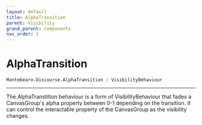 ```yaml
---
layout: default
title: AlphaTransition
parent: Visibility
grand_parent: Components
nav_order: 1
---
```


# AlphaTransition


```
Montebearo.Discourse.AlphaTransition : VisibilityBehaviour
```

---


The AlphaTranstition behaviour is a form of VisibilityBehaviour that fades a CanvasGroup's alpha property between 0-1 depending on the transition. It can control the interactable property of the CanvasGroup as the visibility changes.

